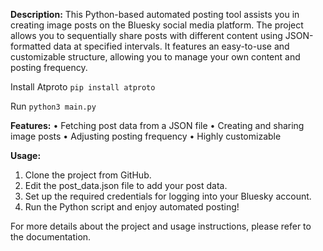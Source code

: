 **Description:**
This Python-based automated posting tool assists you in creating image posts on the Bluesky social media platform. The project allows you to sequentially share posts with different content using JSON-formatted data at specified intervals. It features an easy-to-use and customizable structure, allowing you to manage your own content and posting frequency.

Install Atproto
```pip install atproto```

Run
```python3 main.py```

**Features:**
• Fetching post data from a JSON file
• Creating and sharing image posts
• Adjusting posting frequency
• Highly customizable

**Usage:**
1. Clone the project from GitHub.
2. Edit the post_data.json file to add your post data.
3. Set up the required credentials for logging into your Bluesky account.
4. Run the Python script and enjoy automated posting!

For more details about the project and usage instructions, please refer to the documentation.
